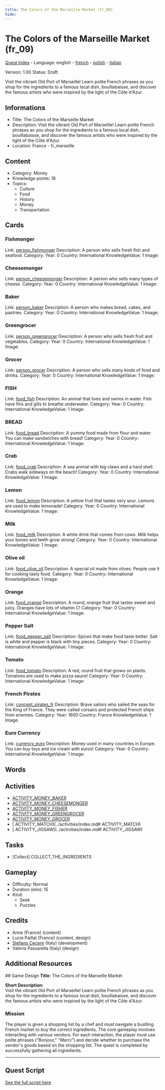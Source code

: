 ```yaml
---
title: The Colors of the Marseille Market (fr_09)
hide:
---
```


# The Colors of the Marseille Market (fr_09)
[Quest Index](./index.md) - Language: english - [french](./fr_09.fr.md) - [polish](./fr_09.pl.md) - [italian](./fr_09.it.md)

Version: 1.00
Status: Draft

Visit the vibrant Old Port of Marseille! Learn polite French phrases as you shop for the ingredients to a famous local dish, bouillabaisse, and discover the famous artists who were inspired by the light of the Côte d'Azur.

## Informations

- Title: The Colors of the Marseille Market
- Description: Visit the vibrant Old Port of Marseille! Learn polite French phrases as you shop for the ingredients to a famous local dish, bouillabaisse, and discover the famous artists who were inspired by the light of the Côte d'Azur.
- Location: France - fr_marseille
## Content
- Category: Money
- Knowledge points: 16
- Topics:
  - Culture
  - Food
  - History
  - Money
  - Transportation

## Cards
### Fishmonger
Link: [person_fishmonger](../cards/index.md#person_fishmonger)
Description: A person who sells fresh fish and seafood.
Category: 
Year: 0
Country: International
KnowledgeValue: 1
Image: 

### Cheesemonger
Link: [person_cheesemonger](../cards/index.md#person_cheesemonger)
Description: A person who sells many types of cheese.
Category: 
Year: 0
Country: International
KnowledgeValue: 1
Image: 

### Baker
Link: [person_baker](../cards/index.md#person_baker)
Description: A person who makes bread, cakes, and pastries.
Category: 
Year: 0
Country: International
KnowledgeValue: 1
Image: 

### Greengrocer
Link: [person_greengrocer](../cards/index.md#person_greengrocer)
Description: A person who sells fresh fruit and vegetables.
Category: 
Year: 0
Country: International
KnowledgeValue: 1
Image: 

### Grocer
Link: [person_grocer](../cards/index.md#person_grocer)
Description: A person who sells many kinds of food and drinks.
Category: 
Year: 0
Country: International
KnowledgeValue: 1
Image: 

### FISH
Link: [food_fish](../cards/index.md#food_fish)
Description: An animal that lives and swims in water. Fish have fins and gills to breathe underwater.
Category: 
Year: 0
Country: International
KnowledgeValue: 1
Image: 

### BREAD
Link: [food_bread](../cards/index.md#food_bread)
Description: A yummy food made from flour and water. You can make sandwiches with bread!
Category: 
Year: 0
Country: International
KnowledgeValue: 1
Image: 

### Crab
Link: [food_crab](../cards/index.md#food_crab)
Description: A sea animal with big claws and a hard shell. Crabs walk sideways on the beach!
Category: 
Year: 0
Country: International
KnowledgeValue: 1
Image: 

### Lemon
Link: [food_lemon](../cards/index.md#food_lemon)
Description: A yellow fruit that tastes very sour. Lemons are used to make lemonade!
Category: 
Year: 0
Country: International
KnowledgeValue: 1
Image: 

### Milk
Link: [food_milk](../cards/index.md#food_milk)
Description: A white drink that comes from cows. Milk helps your bones and teeth grow strong!
Category: 
Year: 0
Country: International
KnowledgeValue: 1
Image: 

### Olive oil
Link: [food_olive_oil](../cards/index.md#food_olive_oil)
Description: A special oil made from olives. People use it for cooking tasty food.
Category: 
Year: 0
Country: International
KnowledgeValue: 1
Image: 

### Orange
Link: [food_orange](../cards/index.md#food_orange)
Description: A round, orange fruit that tastes sweet and juicy. Oranges have lots of vitamin C!
Category: 
Year: 0
Country: International
KnowledgeValue: 1
Image: 

### Pepper Salt
Link: [food_pepper_salt](../cards/index.md#food_pepper_salt)
Description: Spices that make food taste better. Salt is white and pepper is black with tiny pieces.
Category: 
Year: 0
Country: International
KnowledgeValue: 1
Image: 

### Tomato
Link: [food_tomato](../cards/index.md#food_tomato)
Description: A red, round fruit that grows on plants. Tomatoes are used to make pizza sauce!
Category: 
Year: 0
Country: International
KnowledgeValue: 1
Image: 

### French Pirates
Link: [concept_pirates_fr](../cards/index.md#concept_pirates_fr)
Description: Brave sailors who sailed the seas for the King of France. They were called corsairs and protected French ships from enemies.
Category: 
Year: 1600
Country: France
KnowledgeValue: 1
Image: 

### Euro Currency
Link: [currency_euro](../cards/index.md#currency_euro)
Description: Money used in many countries in Europe. You can buy toys and ice cream with euros!
Category: 
Year: 0
Country: International
KnowledgeValue: 1
Image: 

## Words
## Activities
- [ACTIVITY_MONEY_BAKER](../activities/index.md#ACTIVITY_MONEY_BAKER)
- [ACTIVITY_MONEY_CHEESEMONGER](../activities/index.md#ACTIVITY_MONEY_CHEESEMONGER)
- [ACTIVITY_MONEY_FISHER](../activities/index.md#ACTIVITY_MONEY_FISHER)
- [ACTIVITY_MONEY_GREENGROCER](../activities/index.md#ACTIVITY_MONEY_GREENGROCER)
- [ACTIVITY_MONEY_GROCER](../activities/index.md#ACTIVITY_MONEY_GROCER)
- [ ACTIVITY_MATCH](../activities/index.md# ACTIVITY_MATCH)
- [ ACTIVITY_JIGSAW](../activities/index.md# ACTIVITY_JIGSAW)

## Tasks
- [Collect] COLLECT_THE_INGREDIENTS
## Gameplay
- Difficulty: Normal
- Duration (min): 15
- Kind:
  - Seek
  - Puzzles
## Credits
- Anne (France) (content)
- Lucie Paillat (France) (content, design)
- [Stefano Cecere](https://stefanocecere.com) (Italy) (development)
- Valeria Passarella (Italy) (design)

## Additional Resources

## Game Design
**Title**: The Colors of the Marseille Market

**Short Description:**  
Visit the vibrant Old Port of Marseille! Learn polite French phrases as you shop for the ingredients to a famous local dish, bouillabaisse, and discover the famous artists who were inspired by the light of the Côte d'Azur.

### Mission
The player is given a shopping list by a chef and must navigate a bustling French market to buy the correct ingredients. The core gameplay involves interacting with various vendors. For each interaction, the player must use polite phrases ("Bonjour," "Merci") and decide whether to purchase the vendor's goods based on the shopping list. The quest is completed by successfully gathering all ingredients.


---

## Quest Script

[See the full script here](./fr_09-script.md)
